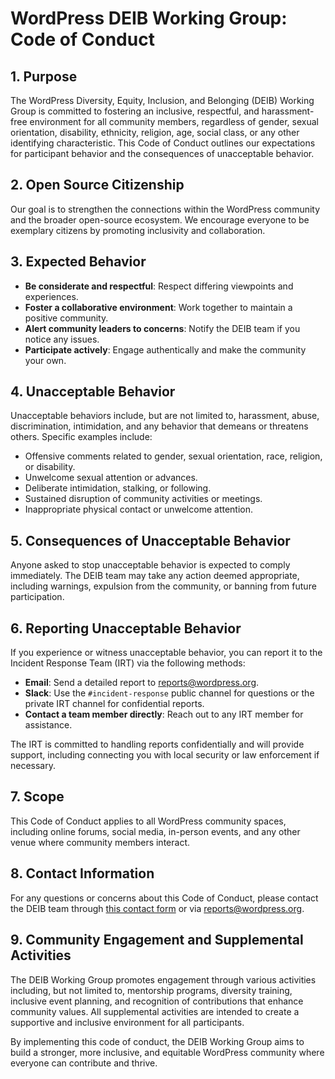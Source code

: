# WordPress DEIB Working Group: Code of Conduct

## 1. Purpose

The WordPress Diversity, Equity, Inclusion, and Belonging (DEIB) Working Group is committed to fostering an inclusive, respectful, and harassment-free environment for all community members, regardless of gender, sexual orientation, disability, ethnicity, religion, age, social class, or any other identifying characteristic. This Code of Conduct outlines our expectations for participant behavior and the consequences of unacceptable behavior.

## 2. Open Source Citizenship

Our goal is to strengthen the connections within the WordPress community and the broader open-source ecosystem. We encourage everyone to be exemplary citizens by promoting inclusivity and collaboration.

## 3. Expected Behavior

- **Be considerate and respectful**: Respect differing viewpoints and experiences.
- **Foster a collaborative environment**: Work together to maintain a positive community.
- **Alert community leaders to concerns**: Notify the DEIB team if you notice any issues.
- **Participate actively**: Engage authentically and make the community your own.

## 4. Unacceptable Behavior

Unacceptable behaviors include, but are not limited to, harassment, abuse, discrimination, intimidation, and any behavior that demeans or threatens others. Specific examples include:

- Offensive comments related to gender, sexual orientation, race, religion, or disability.
- Unwelcome sexual attention or advances.
- Deliberate intimidation, stalking, or following.
- Sustained disruption of community activities or meetings.
- Inappropriate physical contact or unwelcome attention.

## 5. Consequences of Unacceptable Behavior

Anyone asked to stop unacceptable behavior is expected to comply immediately. The DEIB team may take any action deemed appropriate, including warnings, expulsion from the community, or banning from future participation.

## 6. Reporting Unacceptable Behavior

If you experience or witness unacceptable behavior, you can report it to the Incident Response Team (IRT) via the following methods:

- **Email**: Send a detailed report to [reports@wordpress.org](mailto:reports@wordpress.org).
- **Slack**: Use the `#incident-response` public channel for questions or the private IRT channel for confidential reports.
- **Contact a team member directly**: Reach out to any IRT member for assistance.

The IRT is committed to handling reports confidentially and will provide support, including connecting you with local security or law enforcement if necessary.

## 7. Scope

This Code of Conduct applies to all WordPress community spaces, including online forums, social media, in-person events, and any other venue where community members interact.

## 8. Contact Information

For any questions or concerns about this Code of Conduct, please contact the DEIB team through [this contact form](https://wp-deib.org/contact) or via [reports@wordpress.org](mailto:reports@wordpress.org).

## 9. Community Engagement and Supplemental Activities

The DEIB Working Group promotes engagement through various activities including, but not limited to, mentorship programs, diversity training, inclusive event planning, and recognition of contributions that enhance community values. All supplemental activities are intended to create a supportive and inclusive environment for all participants.

By implementing this code of conduct, the DEIB Working Group aims to build a stronger, more inclusive, and equitable WordPress community where everyone can contribute and thrive.

